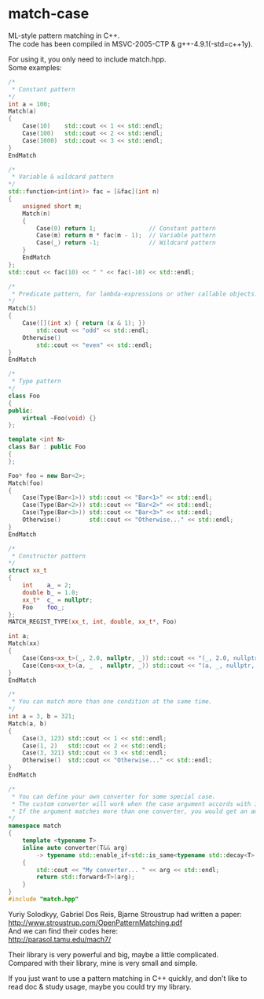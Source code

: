 # match-case
ML-style pattern matching in C++.  
The code has been compiled in MSVC-2005-CTP & g++-4.9.1(-std=c++1y).
 
For using it, you only need to include match.hpp.  
Some examples:
```cpp
/*
 * Constant pattern
*/
int a = 100;
Match(a)
{
    Case(10)    std::cout << 1 << std::endl;
    Case(100)   std::cout << 2 << std::endl;
    Case(1000)  std::cout << 3 << std::endl;
}
EndMatch

/*
 * Variable & wildcard pattern
*/
std::function<int(int)> fac = [&fac](int n)
{
    unsigned short m;
    Match(n)
    {
        Case(0) return 1;               // Constant pattern
        Case(m) return m * fac(m - 1);  // Variable pattern
        Case(_) return -1;              // Wildcard pattern
    }
    EndMatch
};
std::cout << fac(10) << " " << fac(-10) << std::endl;

/*
 * Predicate pattern, for lambda-expressions or other callable objects.
*/
Match(5)
{
    Case([](int x) { return (x & 1); })
        std::cout << "odd" << std::endl;
    Otherwise()
        std::cout << "even" << std::endl;
}
EndMatch

/*
 * Type pattern
*/
class Foo
{
public:
    virtual ~Foo(void) {}
};

template <int N>
class Bar : public Foo
{
};

Foo* foo = new Bar<2>;
Match(foo)
{
    Case(Type(Bar<1>)) std::cout << "Bar<1>" << std::endl;
    Case(Type(Bar<2>)) std::cout << "Bar<2>" << std::endl;
    Case(Type(Bar<3>)) std::cout << "Bar<3>" << std::endl;
    Otherwise()        std::cout << "Otherwise..." << std::endl;
}
EndMatch

/*
 * Constructor pattern
*/
struct xx_t
{
    int    a_ = 2;
    double b_ = 1.0;
    xx_t*  c_ = nullptr;
    Foo    foo_;
};
MATCH_REGIST_TYPE(xx_t, int, double, xx_t*, Foo)

int a;
Match(xx)
{
    Case(Cons<xx_t>(_, 2.0, nullptr, _)) std::cout << "(_, 2.0, nullptr, _)" << std::endl;
    Case(Cons<xx_t>(a, _  , nullptr, _)) std::cout << "(a, _, nullptr, _): a = " << a << std::endl;
}
EndMatch

/*
 * You can match more than one condition at the same time.
*/
int a = 3, b = 321;
Match(a, b)
{
    Case(3, 123) std::cout << 1 << std::endl;
    Case(1, 2)   std::cout << 2 << std::endl;
    Case(3, 321) std::cout << 3 << std::endl;
    Otherwise()  std::cout << "Otherwise..." << std::endl;
}
EndMatch

/*
 * You can define your own converter for some special case.
 * The custom converter will work when the case argument accords with it.
 * If the argument matches more than one converter, you would get an ambiguity compile error.
*/
namespace match
{
    template <typename T>
    inline auto converter(T&& arg)
        -> typename std::enable_if<std::is_same<typename std::decay<T>::type, const char*>::value, T&&>::type
    {
        std::cout << "My converter... " << arg << std::endl;
        return std::forward<T>(arg);
    }
}
#include "match.hpp"
```
Yuriy Solodkyy, Gabriel Dos Reis, Bjarne Stroustrup had written a paper:  
http://www.stroustrup.com/OpenPatternMatching.pdf  
And we can find their codes here:  
http://parasol.tamu.edu/mach7/  
 
Their library is very powerful and big, maybe a little complicated.  
Compared with their library, mine is very small and simple.  
 
If you just want to use a pattern matching in C++ quickly, and don't like to read doc & study usage, maybe you could try my library.